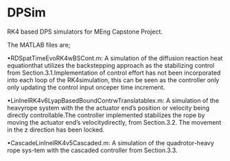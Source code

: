 # DPSim
RK4 based DPS simulators for MEng Capstone Project.

The MATLAB files are;

•RDSpatTimeEvoRK4wBSCont.m: A simulation of the diffusion reaction heat equationthat  utilizes  the  backstepping  approach  as  the  stabilizing  control  from  Section.3.1.Implementation of control effort has not been incorporated into each loop of the RK4simulation, this can be seen as the controller only only updating the control input onceper time increment.

•LinInelRK4v6LyapBasedBoundContrwTranslatablex.m:  A  simulation  of  the  heavyrope system with the the actuator end’s position or velocity being directly controllable.The controller implemented stabilizes the rope by moving the actuator end’s velocitydirectly, from Section.3.2.  The movement in the z direction has been locked.

•CascadeLinInelRK4v5Cascaded.m:  A simulation of the quadrotor-heavy rope sys-tem with the cascaded controller from Section.3.3.
